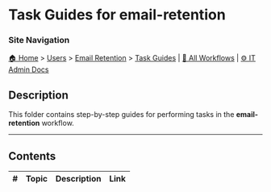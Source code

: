 # Task Guides for email-retention

### Site Navigation
[🏠 Home](../../../README.md) > [Users](../../README.md) > [Email Retention](../README.md) > [Task Guides](README.md) | [📂 All Workflows](../../../users/users.md) | [⚙ IT Admin Docs](../../../it-admins/README.md)

## Description
This folder contains step-by-step guides for performing tasks in the **email-retention** workflow.

---

## Contents

| **#** | **Topic** | **Description** | **Link** |
|---|---|---|---|